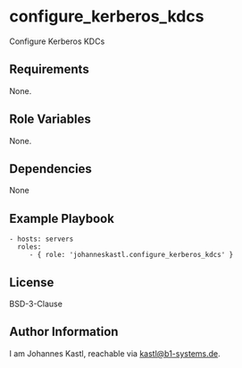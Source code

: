configure_kerberos_kdcs
=========

Configure Kerberos KDCs

Requirements
------------

None.

Role Variables
--------------

None.

Dependencies
------------

None

Example Playbook
----------------

    - hosts: servers
      roles:
         - { role: 'johanneskastl.configure_kerberos_kdcs' }

License
-------

BSD-3-Clause

Author Information
------------------

I am Johannes Kastl, reachable via kastl@b1-systems.de.
